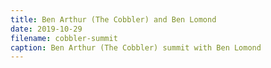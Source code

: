 ```yaml
---
title: Ben Arthur (The Cobbler) and Ben Lomond
date: 2019-10-29
filename: cobbler-summit
caption: Ben Arthur (The Cobbler) summit with Ben Lomond
---
```

